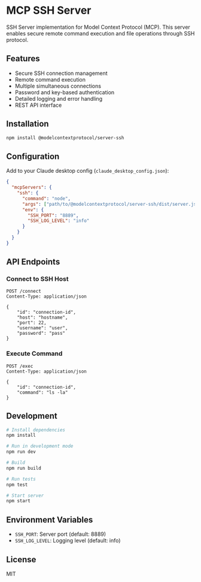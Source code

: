 # MCP SSH Server

SSH Server implementation for Model Context Protocol (MCP). This server enables secure remote command execution and file operations through SSH protocol.

## Features

- Secure SSH connection management
- Remote command execution
- Multiple simultaneous connections
- Password and key-based authentication
- Detailed logging and error handling
- REST API interface

## Installation

```bash
npm install @modelcontextprotocol/server-ssh
```

## Configuration

Add to your Claude desktop config (`claude_desktop_config.json`):

```json
{
  "mcpServers": {
    "ssh": {
      "command": "node",
      "args": ["path/to/@modelcontextprotocol/server-ssh/dist/server.js"],
      "env": {
        "SSH_PORT": "8889",
        "SSH_LOG_LEVEL": "info"
      }
    }
  }
}
```

## API Endpoints

### Connect to SSH Host
```http
POST /connect
Content-Type: application/json

{
    "id": "connection-id",
    "host": "hostname",
    "port": 22,
    "username": "user",
    "password": "pass"
}
```

### Execute Command
```http
POST /exec
Content-Type: application/json

{
    "id": "connection-id",
    "command": "ls -la"
}
```

## Development

```bash
# Install dependencies
npm install

# Run in development mode
npm run dev

# Build
npm run build

# Run tests
npm test

# Start server
npm start
```

## Environment Variables

- `SSH_PORT`: Server port (default: 8889)
- `SSH_LOG_LEVEL`: Logging level (default: info)

## License

MIT